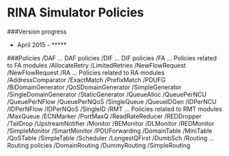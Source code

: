 RINA Simulator Policies
====

###Version progress

* April 2015    - *****

###Policies
	/DAF					... DAF policies
	/DIF					... DIF policies
		/FA                     ... Policies related to FA modules
		    /AllocateRetry
		        /LimitedRetries
		    /NewFlowRequest
		        /NewFlowRequest
		/RA                     ... Policies related to RA modules
		    /AddressComparator
		        /ExactMatch
		        /PrefixMatch
		    /PDUFG
		        /BiDomainGenerator
		        /QoSDomainGenerator
		        /SimpleGenerator
		        /SingleDomainGenerator
		        /StaticGenerator
		    /QueueAlloc
		        /QueuePerNCU
		        /QueuePerNFlow
		        /QueuePerNQoS
		        /SingleQueue
		    /QueueIDGen
		        /IDPerNCU
		        /IDPerNFlow
		        /IDPerNQoS
		        /SingleID
		/RMT                    ... Policies related to RMT modules
		    /MaxQueue
		        /ECNMarker
		        /PortMaxQ
		        /ReadRateReducer
		        /REDDropper
		        /TailDrop
		        /UpstreamNotifier
		    /Monitor
		        /BEMonitor
		        /DLMonitor
		        /REDMonitor
		        /SimpleMonitor
		        /SmartMonitor
		    /PDUForwarding
		        /DomainTable
		        /MiniTable
		        /QoSTable
		        /SimpleTable
		    /Scheduler
		        /LongestQFirst
		        /DumbSch
		/Routing                ... Routing policies
		    /DomainRouting
		    /DummyRouting
		    /SimpleRouting
		    
